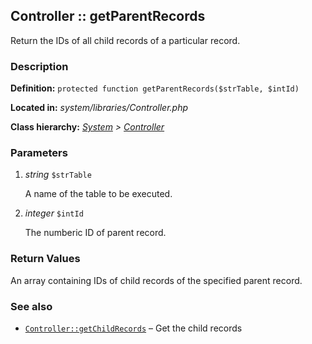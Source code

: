 
Controller :: getParentRecords
-------------------------------------------

Return the IDs of all child records of a particular record.


### Description ###

**Definition:** `protected function getParentRecords($strTable, $intId)`

**Located in:** *system/libraries/Controller.php*

**Class hierarchy:** *[System](../System.md) > [Controller](../Controller.md)*


### Parameters ###

1. *string* `$strTable`

	A name of the table to be executed.

2. *integer* `$intId`

	The numberic ID of parent record.


### Return Values ###

An array containing IDs of child records of the specified parent record.


### See also ###

- [`Controller::getChildRecords`](getChildRecords.md) – Get the child records


